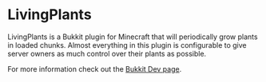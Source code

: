 # LivingPlants #

LivingPlants is a Bukkit plugin for Minecraft that will periodically grow plants in loaded chunks. Almost everything in this plugin is configurable to give server owners as much control over their plants as possible.

For more information check out the [Bukkit Dev page](http://http://dev.bukkit.org/bukkit-plugins/livingplants/).
